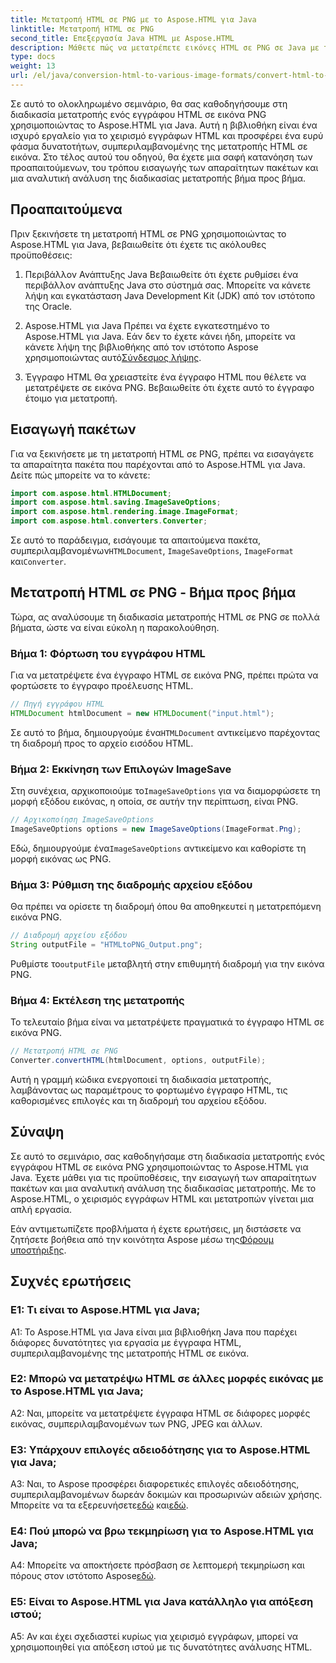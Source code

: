 ```yaml
---
title: Μετατροπή HTML σε PNG με το Aspose.HTML για Java
linktitle: Μετατροπή HTML σε PNG
second_title: Επεξεργασία Java HTML με Aspose.HTML
description: Μάθετε πώς να μετατρέπετε εικόνες HTML σε PNG σε Java με το Aspose.HTML. Ένας περιεκτικός οδηγός με οδηγίες βήμα προς βήμα.
type: docs
weight: 13
url: /el/java/conversion-html-to-various-image-formats/convert-html-to-png/
---
```

Σε αυτό το ολοκληρωμένο σεμινάριο, θα σας καθοδηγήσουμε στη διαδικασία μετατροπής ενός εγγράφου HTML σε εικόνα PNG χρησιμοποιώντας το Aspose.HTML για Java. Αυτή η βιβλιοθήκη είναι ένα ισχυρό εργαλείο για το χειρισμό εγγράφων HTML και προσφέρει ένα ευρύ φάσμα δυνατοτήτων, συμπεριλαμβανομένης της μετατροπής HTML σε εικόνα. Στο τέλος αυτού του οδηγού, θα έχετε μια σαφή κατανόηση των προαπαιτούμενων, του τρόπου εισαγωγής των απαραίτητων πακέτων και μια αναλυτική ανάλυση της διαδικασίας μετατροπής βήμα προς βήμα.

## Προαπαιτούμενα

Πριν ξεκινήσετε τη μετατροπή HTML σε PNG χρησιμοποιώντας το Aspose.HTML για Java, βεβαιωθείτε ότι έχετε τις ακόλουθες προϋποθέσεις:

1. Περιβάλλον Ανάπτυξης Java
Βεβαιωθείτε ότι έχετε ρυθμίσει ένα περιβάλλον ανάπτυξης Java στο σύστημά σας. Μπορείτε να κάνετε λήψη και εγκατάσταση Java Development Kit (JDK) από τον ιστότοπο της Oracle.

2. Aspose.HTML για Java
 Πρέπει να έχετε εγκατεστημένο το Aspose.HTML για Java. Εάν δεν το έχετε κάνει ήδη, μπορείτε να κάνετε λήψη της βιβλιοθήκης από τον ιστότοπο Aspose χρησιμοποιώντας αυτό[Σύνδεσμος λήψης](https://releases.aspose.com/html/java/).

3. Έγγραφο HTML
Θα χρειαστείτε ένα έγγραφο HTML που θέλετε να μετατρέψετε σε εικόνα PNG. Βεβαιωθείτε ότι έχετε αυτό το έγγραφο έτοιμο για μετατροπή.

## Εισαγωγή πακέτων

Για να ξεκινήσετε με τη μετατροπή HTML σε PNG, πρέπει να εισαγάγετε τα απαραίτητα πακέτα που παρέχονται από το Aspose.HTML για Java. Δείτε πώς μπορείτε να το κάνετε:

```java
import com.aspose.html.HTMLDocument;
import com.aspose.html.saving.ImageSaveOptions;
import com.aspose.html.rendering.image.ImageFormat;
import com.aspose.html.converters.Converter;
```

 Σε αυτό το παράδειγμα, εισάγουμε τα απαιτούμενα πακέτα, συμπεριλαμβανομένων`HTMLDocument`, `ImageSaveOptions`, `ImageFormat` και`Converter`.

## Μετατροπή HTML σε PNG - Βήμα προς βήμα

Τώρα, ας αναλύσουμε τη διαδικασία μετατροπής HTML σε PNG σε πολλά βήματα, ώστε να είναι εύκολη η παρακολούθηση.

### Βήμα 1: Φόρτωση του εγγράφου HTML

Για να μετατρέψετε ένα έγγραφο HTML σε εικόνα PNG, πρέπει πρώτα να φορτώσετε το έγγραφο προέλευσης HTML.

```java
// Πηγή εγγράφου HTML
HTMLDocument htmlDocument = new HTMLDocument("input.html");
```

 Σε αυτό το βήμα, δημιουργούμε ένα`HTMLDocument` αντικείμενο παρέχοντας τη διαδρομή προς το αρχείο εισόδου HTML.

### Βήμα 2: Εκκίνηση των Επιλογών ImageSave

 Στη συνέχεια, αρχικοποιούμε το`ImageSaveOptions` για να διαμορφώσετε τη μορφή εξόδου εικόνας, η οποία, σε αυτήν την περίπτωση, είναι PNG.

```java
// Αρχικοποίηση ImageSaveOptions
ImageSaveOptions options = new ImageSaveOptions(ImageFormat.Png);
```

 Εδώ, δημιουργούμε ένα`ImageSaveOptions` αντικείμενο και καθορίστε τη μορφή εικόνας ως PNG.

### Βήμα 3: Ρύθμιση της διαδρομής αρχείου εξόδου

Θα πρέπει να ορίσετε τη διαδρομή όπου θα αποθηκευτεί η μετατρεπόμενη εικόνα PNG.

```java
// Διαδρομή αρχείου εξόδου
String outputFile = "HTMLtoPNG_Output.png";
```

 Ρυθμίστε το`outputFile` μεταβλητή στην επιθυμητή διαδρομή για την εικόνα PNG.

### Βήμα 4: Εκτέλεση της μετατροπής

Το τελευταίο βήμα είναι να μετατρέψετε πραγματικά το έγγραφο HTML σε εικόνα PNG.

```java
// Μετατροπή HTML σε PNG
Converter.convertHTML(htmlDocument, options, outputFile);
```

Αυτή η γραμμή κώδικα ενεργοποιεί τη διαδικασία μετατροπής, λαμβάνοντας ως παραμέτρους το φορτωμένο έγγραφο HTML, τις καθορισμένες επιλογές και τη διαδρομή του αρχείου εξόδου.

## Σύναψη

Σε αυτό το σεμινάριο, σας καθοδηγήσαμε στη διαδικασία μετατροπής ενός εγγράφου HTML σε εικόνα PNG χρησιμοποιώντας το Aspose.HTML για Java. Έχετε μάθει για τις προϋποθέσεις, την εισαγωγή των απαραίτητων πακέτων και μια αναλυτική ανάλυση της διαδικασίας μετατροπής. Με το Aspose.HTML, ο χειρισμός εγγράφων HTML και μετατροπών γίνεται μια απλή εργασία.

 Εάν αντιμετωπίζετε προβλήματα ή έχετε ερωτήσεις, μη διστάσετε να ζητήσετε βοήθεια από την κοινότητα Aspose μέσω της[Φόρουμ υποστήριξης](https://forum.aspose.com/).

## Συχνές ερωτήσεις

### Ε1: Τι είναι το Aspose.HTML για Java;

A1: Το Aspose.HTML για Java είναι μια βιβλιοθήκη Java που παρέχει διάφορες δυνατότητες για εργασία με έγγραφα HTML, συμπεριλαμβανομένης της μετατροπής HTML σε εικόνα.

### Ε2: Μπορώ να μετατρέψω HTML σε άλλες μορφές εικόνας με το Aspose.HTML για Java;

A2: Ναι, μπορείτε να μετατρέψετε έγγραφα HTML σε διάφορες μορφές εικόνας, συμπεριλαμβανομένων των PNG, JPEG και άλλων.

### Ε3: Υπάρχουν επιλογές αδειοδότησης για το Aspose.HTML για Java;

 A3: Ναι, το Aspose προσφέρει διαφορετικές επιλογές αδειοδότησης, συμπεριλαμβανομένων δωρεάν δοκιμών και προσωρινών αδειών χρήσης. Μπορείτε να τα εξερευνήσετε[εδώ](https://purchase.aspose.com/buy) και[εδώ](https://purchase.aspose.com/temporary-license/).

### Ε4: Πού μπορώ να βρω τεκμηρίωση για το Aspose.HTML για Java;

 A4: Μπορείτε να αποκτήσετε πρόσβαση σε λεπτομερή τεκμηρίωση και πόρους στον ιστότοπο Aspose[εδώ](https://reference.aspose.com/html/java/).

### Ε5: Είναι το Aspose.HTML για Java κατάλληλο για απόξεση ιστού;

A5: Αν και έχει σχεδιαστεί κυρίως για χειρισμό εγγράφων, μπορεί να χρησιμοποιηθεί για απόξεση ιστού με τις δυνατότητες ανάλυσης HTML.